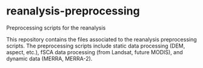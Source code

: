 # reanalysis-preprocessing
Preprocessing scripts for the reanalysis

This repository contains the files associated to the reanalysis preprocessing scripts. The preprocessing scripts include static data processing (DEM, aspect, etc.), fSCA data processing (from Landsat, future MODIS), and dynamic data (MERRA, MERRA-2). 
